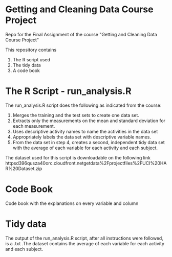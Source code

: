 # Getting and Cleaning Data Course Project
 Repo for the Final Assignment of the course "Getting and Cleaning Data Course Project"

This repository contains
1. The R script used
2. The tidy data
3. A code book

# The R Script - run_analysis.R

The run_analysis.R script does the following as indicated from the course:

1. Merges the training and the test sets to create one data set.
2. Extracts only the measurements on the mean and standard deviation for each measurement. 
3. Uses descriptive activity names to name the activities in the data set
4. Appropriately labels the data set with descriptive variable names. 
5. From the data set in step 4, creates a second, independent tidy data set with the average of each variable for each activity and each subject.

The dataset used for this script is downloadable on the following link
httpsd396qusza40orc.cloudfront.netgetdata%2Fprojectfiles%2FUCI%20HAR%20Dataset.zip  

# Code Book

Code book with the explanations on every variable and column

# Tidy data

The output of the run_analysis.R script, after all instructions were followed, is a .txt .The dataset contains the average of each variable for each activity and each subject.
